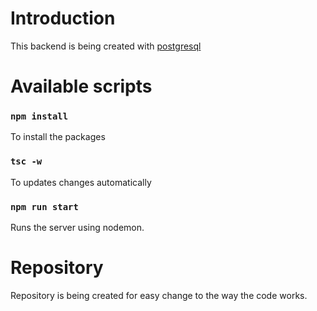 # Introduction
This backend is being created with [postgresql](https://www.postgresql.org/) 


# Available scripts

### `npm install`
To install the packages

### `tsc -w`
To updates changes automatically

### `npm run start`
Runs the server using nodemon.


# Repository
Repository is being created for easy change to the way the code works.


